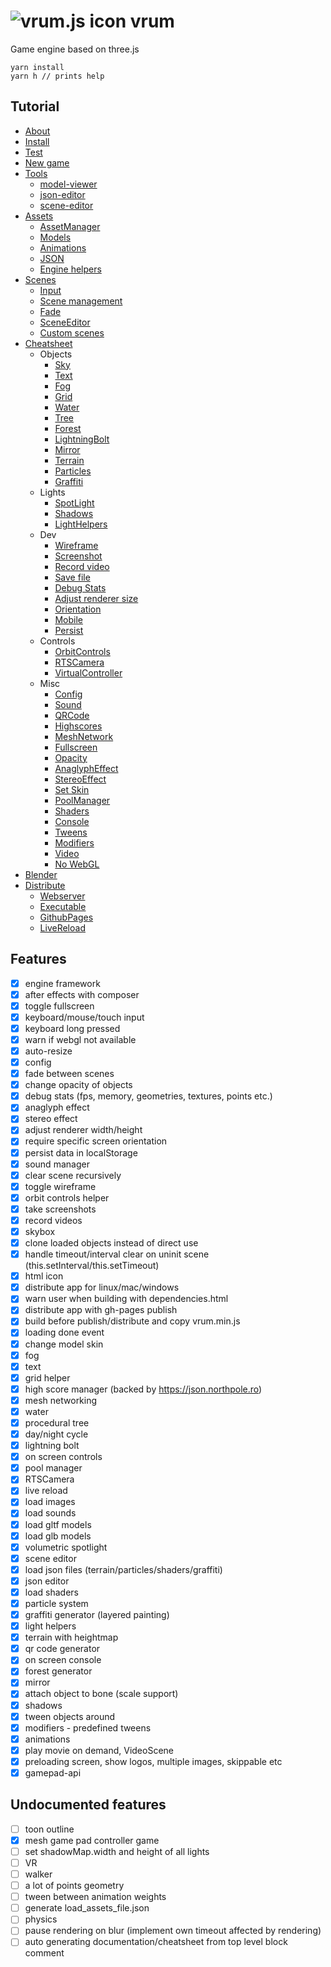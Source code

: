 # ![vrum.js icon](workspace/games/project/assets/favicon.ico) vrum

Game engine based on three.js

```
yarn install
yarn h // prints help
```

## Tutorial

<!--ts-->
   * [About](tutorials/INSTALL.md#About)
   * [Install](tutorials/INSTALL.md#Install)
   * [Test](tutorials/INSTALL.md#Test)
   * [New game](tutorials/INSTALL.md#NewGame)
   * [Tools](tutorials/INSTALL.md#Tools)
       * [model-viewer](tutorials/ASSETS.md#ModelViewer)
       * [json-editor](tutorials/ASSETS.md#JSONEditor)
       * [scene-editor](tutorials/SCENES.md#SceneEditor)
   * [Assets](tutorials/ASSETS.md)
       * [AssetManager](tutorials/ASSETS.md#AssetManager)
       * [Models](tutorials/ASSETS.md#Models)
       * [Animations](tutorials/ASSETS.md#Animations)
       * [JSON](tutorials/ASSETS.md#JSON)
       * [Engine helpers](tutorials/ASSETS.md#EngineHelpers)
   * [Scenes](tutorials/SCENES.md)
       * [Input](tutorials/SCENES.md#Input)
       * [Scene management](tutorials/SCENES.md#SceneManagement)
       * [Fade](tutorials/SCENES.md#Fade)
       * [SceneEditor](tutorials/SCENES.md#SceneEditor)
       * [Custom scenes](tutorials/SCENES.md#CustomScenes)
   * [Cheatsheet](tutorials/CHEATSHEET.md)
       * Objects
           * [Sky](tutorials/CHEATSHEET.md#Sky)
           * [Text](tutorials/CHEATSHEET.md#Text)
           * [Fog](tutorials/CHEATSHEET.md#Fog)
           * [Grid](tutorials/CHEATSHEET.md#Grid)
           * [Water](tutorials/CHEATSHEET.md#Water)
           * [Tree](tutorials/CHEATSHEET.md#Tree)
           * [Forest](tutorials/CHEATSHEET.md#Forest)
           * [LightningBolt](tutorials/CHEATSHEET.md#LightningBolt)
           * [Mirror](tutorials/CHEATSHEET.md#Mirror)
           * [Terrain](tutorials/CHEATSHEET.md#Terrain)
           * [Particles](tutorials/CHEATSHEET.md#Particles)
           * [Graffiti](tutorials/CHEATSHEET.md#Graffiti)
       * Lights
           * [SpotLight](tutorials/CHEATSHEET.md#SpotLight)
           * [Shadows](tutorials/CHEATSHEET.md#Shadows)
           * [LightHelpers](tutorials/CHEATSHEET.md#LightHelpers)
       * Dev
           * [Wireframe](tutorials/CHEATSHEET.md#Wireframe)
           * [Screenshot](tutorials/CHEATSHEET.md#Screenshot)
           * [Record video](tutorials/CHEATSHEET.md#RecordVideo)
           * [Save file](tutorials/CHEATSHEET.md#SaveFile)
           * [Debug Stats](tutorials/CHEATSHEET.md#DebugStats)
           * [Adjust renderer size](tutorials/CHEATSHEET.md#AdjustRendererSize)
           * [Orientation](tutorials/CHEATSHEET.md#Orientation)
           * [Mobile](tutorials/CHEATSHEET.md#Mobile)
           * [Persist](tutorials/CHEATSHEET.md#Persist)
       * Controls
           * [OrbitControls](tutorials/CHEATSHEET.md#OrbitControls)
           * [RTSCamera](tutorials/CHEATSHEET.md#RTSCamera)
           * [VirtualController](tutorials/CHEATSHEET.md#VirtualController)
       * Misc
           * [Config](tutorials/CHEATSHEET.md#Config)
           * [Sound](tutorials/CHEATSHEET.md#Sound)
           * [QRCode](tutorials/CHEATSHEET.md#QRCode)
           * [Highscores](tutorials/CHEATSHEET.md#Highscores)
           * [MeshNetwork](tutorials/CHEATSHEET.md#MeshNetwork)
           * [Fullscreen](tutorials/CHEATSHEET.md#Fullscreen)
           * [Opacity](tutorials/CHEATSHEET.md#Opacity)
           * [AnaglyphEffect](tutorials/CHEATSHEET.md#AnaglyphEffect)
           * [StereoEffect](tutorials/CHEATSHEET.md#StereoEffect)
           * [Set Skin](tutorials/CHEATSHEET.md#SetSkin)
           * [PoolManager](tutorials/CHEATSHEET.md#PoolManager)
           * [Shaders](tutorials/CHEATSHEET.md#Shaders)
           * [Console](tutorials/CHEATSHEET.md#Console)
           * [Tweens](tutorials/CHEATSHEET.md#Tweens)
           * [Modifiers](tutorials/CHEATSHEET.md#Modifiers)
           * [Video](tutorials/CHEATSHEET#Video)
           * [No WebGL](tutorials/CHEATSHEET.md#NoWebGL)
   * [Blender](tutorials/BLENDER.md)
   * [Distribute](tutorials/DISTRIBUTE.md)
      * [Webserver](tutorials/DISTRIBUTE.md#Executable)
      * [Executable](tutorials/DISTRIBUTE.md#Executable)
      * [GithubPages](tutorials/DISTRIBUTE.md#GithubPages)
      * [LiveReload](tutorials/DISTRIBUTE.md#LiveReload)
<!--te-->

## Features

* [x] engine framework
* [x] after effects with composer
* [x] toggle fullscreen
* [x] keyboard/mouse/touch input
* [x] keyboard long pressed
* [x] warn if webgl not available
* [x] auto-resize
* [x] config
* [x] fade between scenes
* [x] change opacity of objects
* [x] debug stats (fps, memory, geometries, textures, points etc.)
* [x] anaglyph effect
* [x] stereo effect
* [x] adjust renderer width/height
* [x] require specific screen orientation
* [x] persist data in localStorage
* [x] sound manager
* [x] clear scene recursively
* [x] toggle wireframe
* [x] orbit controls helper
* [x] take screenshots
* [x] record videos
* [x] skybox
* [x] clone loaded objects instead of direct use
* [x] handle timeout/interval clear on uninit scene (this.setInterval/this.setTimeout)
* [x] html icon
* [x] distribute app for linux/mac/windows
* [x] warn user when building with dependencies.html
* [x] distribute app with gh-pages publish
* [x] build before publish/distribute and copy vrum.min.js
* [x] loading done event
* [x] change model skin
* [x] fog
* [x] text
* [x] grid helper
* [x] high score manager (backed by https://json.northpole.ro)
* [x] mesh networking
* [x] water
* [x] procedural tree
* [x] day/night cycle
* [x] lightning bolt
* [x] on screen controls
* [x] pool manager
* [x] RTSCamera
* [x] live reload
* [x] load images
* [x] load sounds
* [x] load gltf models
* [x] load glb models
* [x] volumetric spotlight
* [x] scene editor
* [x] load json files (terrain/particles/shaders/graffiti)
* [x] json editor
* [x] load shaders
* [x] particle system
* [x] graffiti generator (layered painting)
* [x] light helpers
* [x] terrain with heightmap
* [x] qr code generator
* [x] on screen console
* [x] forest generator
* [x] mirror
* [x] attach object to bone (scale support)
* [x] shadows
* [x] tween objects around
* [x] modifiers - predefined tweens
* [x] animations
* [x] play movie on demand, VideoScene
* [x] preloading screen, show logos, multiple images, skippable etc
* [x] gamepad-api

## Undocumented features

* [ ] toon outline
* [x] mesh game pad controller game
* [ ] set shadowMap.width and height of all lights
* [ ] VR
* [ ] walker
* [ ] a lot of points geometry
* [ ] tween between animation weights
* [ ] generate load_assets_file.json
* [ ] physics
* [ ] pause rendering on blur (implement own timeout affected by rendering)
* [ ] auto generating documentation/cheatsheet from top level block comment
